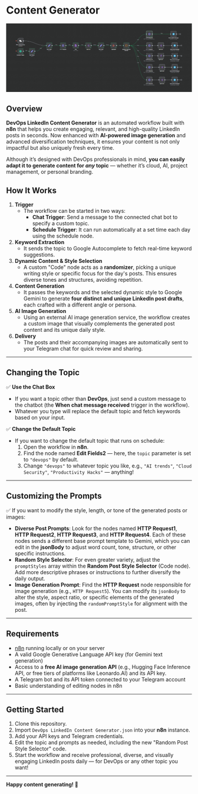 # Content Generator

![Workflow Preview](./ContentGen.png)


## Overview

**DevOps LinkedIn Content Generator** is an automated workflow built with **n8n** that helps you create engaging, relevant, and high-quality LinkedIn posts in seconds. Now enhanced with **AI-powered image generation** and advanced diversification techniques, it ensures your content is not only impactful but also uniquely fresh every time.

Although it’s designed with DevOps professionals in mind, **you can easily adapt it to generate content for *any* topic** — whether it’s cloud, AI, project management, or personal branding.

## How It Works

1.  **Trigger**
      * The workflow can be started in two ways:
          * **Chat Trigger**: Send a message to the connected chat bot to specify a custom topic.
          * **Schedule Trigger**: It can run automatically at a set time each day using the schedule node.
2.  **Keyword Extraction**
      * It sends the topic to Google Autocomplete to fetch real-time keyword suggestions.
3.  **Dynamic Content & Style Selection**
      * A custom "Code" node acts as a **randomizer**, picking a unique writing style or specific focus for the day's posts. This ensures diverse tones and structures, avoiding repetition.
4.  **Content Generation**
      * It passes the keywords and the selected dynamic style to Google Gemini to generate **four distinct and unique LinkedIn post drafts**, each crafted with a different angle or persona.
5.  **AI Image Generation**
      * Using an external AI image generation service, the workflow creates a custom image that visually complements the generated post content and its unique daily style.
6.  **Delivery**
      * The posts and their accompanying images are automatically sent to your Telegram chat for quick review and sharing.

-----

## Changing the Topic

✅ **Use the Chat Box**

  * If you want a topic other than **DevOps**, just send a custom message to the chatbot (the **When chat message received** trigger in the workflow).
  * Whatever you type will replace the default topic and fetch keywords based on your input.

✅ **Change the Default Topic**

  * If you want to change the default topic that runs on schedule:
    1.  Open the workflow in **n8n**.
    2.  Find the node named **Edit Fields2** — here, the `topic` parameter is set to `"devops"` by default.
    3.  Change `"devops"` to whatever topic you like, e.g., `"AI trends"`, `"Cloud Security"`, `"Productivity Hacks"` — anything\!

-----

## Customizing the Prompts

✅ If you want to modify the style, length, or tone of the generated posts or images:

  * **Diverse Post Prompts**: Look for the nodes named **HTTP Request1**, **HTTP Request2**, **HTTP Request3**, and **HTTP Request4**. Each of these nodes sends a different base prompt template to Gemini, which you can edit in the **jsonBody** to adjust word count, tone, structure, or other specific instructions.
  * **Random Style Selector**: For even greater variety, adjust the `promptStyles` array within the **Random Post Style Selector** (Code node). Add more descriptive phrases or instructions to further diversify the daily output.
  * **Image Generation Prompt**: Find the **HTTP Request** node responsible for image generation (e.g., `HTTP Request5`). You can modify its `jsonBody` to alter the style, aspect ratio, or specific elements of the generated images, often by injecting the `randomPromptStyle` for alignment with the post.

-----

## Requirements

  * [n8n](https://n8n.io/) running locally or on your server
  * A valid Google Generative Language API key (for Gemini text generation)
  * Access to a **free AI image generation API** (e.g., Hugging Face Inference API, or free tiers of platforms like Leonardo.AI) and its API key.
  * A Telegram bot and its API token connected to your Telegram account
  * Basic understanding of editing nodes in n8n

-----

## Getting Started

1.  Clone this repository.
2.  Import `DevOps LinkedIn Content Generator.json` into your **n8n** instance.
3.  Add your API keys and Telegram credentials.
4.  Edit the topic and prompts as needed, including the new "Random Post Style Selector" code.
5.  Start the workflow and receive professional, diverse, and visually engaging LinkedIn posts daily — for DevOps or any other topic you want\!

-----

**Happy content generating\! 🚀**
